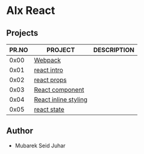 # Alx React

## Projects

| PR.NO |	PROJECT	                                            | DESCRIPTION |
| ----- | --------------------------------------------------- | ----------- |
| 0x00  | [Webpack](./0x00-Webpack)                           |             |
| 0x01  | [react intro](./0x01-react_intro)                   |             |
| 0x02  | [react props](./0x02-react_props)                   |             |
| 0x03  | [React component](./0x03-React_component)           |             |
| 0x04  | [React inline styling](./0x04-React_inline_styling) |             |
| 0x05  | [react state](./0x05-react_state)                   |             |

## Author

- Mubarek Seid Juhar
